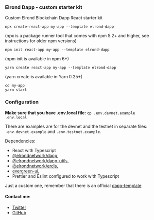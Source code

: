 ### Elrond Dapp - custom starter kit

Custom Elrond Blockchain Dapp React starter kit

```
npx create-react-app my-app --template elrond-dapp
```
(npx is a package runner tool that comes with npm 5.2+ and higher, see instructions for older npm versions)

```
npm init react-app my-app --template elrond-dapp
```
(npm init is available in npm 6+)

```
yarn create react-app my-app --template elrond-dapp
```
(yarn create is available in Yarn 0.25+)

```
cd my-app
yarn start
```

### Configuration

**Make sure that you have .env.local file:** `cp .env.devnet.example .env.local`

There are examples are for the devnet and the testnet in separate files: `.env.devnet.example` and `.env.testnet.example`.

Dependencies: 

- React with Typescript
- [@elrondnetwork/dapp](https://github.com/ElrondNetwork/dapp),
- [@elrondnetwork/dapp-utils](https://github.com/ElrondNetwork/dapp-utils),
- [@elrondnetwork/erdjs](https://github.com/ElrondNetwork/elrond-sdk-erdjs),
- [evergreen-ui](https://evergreen.segment.com/),
- Prettier and Eslint configured to work with Typescript

 Just a custom one, remember that there is an official [dapp-template](https://github.com/ElrondNetwork/dapp-template)
 
 #### Contact me: 

 - [Twitter](https://twitter.com/JulianCwirko)
 - [GitHub](https://github.com/juliancwirko)
